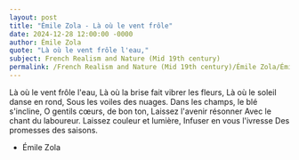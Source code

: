 ```yaml
---
layout: post
title: "Émile Zola - Là où le vent frôle"
date: 2024-12-28 12:00:00 -0000
author: Émile Zola
quote: "Là où le vent frôle l'eau,"
subject: French Realism and Nature (Mid 19th century)
permalink: /French Realism and Nature (Mid 19th century)/Émile Zola/Émile Zola - Là où le vent frôle
---
```


Là où le vent frôle l'eau,
Là où la brise fait vibrer les fleurs,
Là où le soleil danse en rond,
Sous les voiles des nuages.
Dans les champs, le blé s'incline,
O gentils cœurs, de bon ton,
Laissez l'avenir résonner
Avec le chant du laboureur.
Laissez couleur et lumière,
Infuser en vous l'ivresse
Des promesses des saisons.

- Émile Zola
